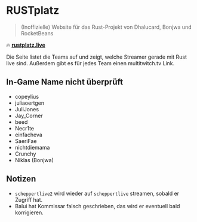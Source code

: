 # RUSTplatz
> (Inoffizielle) Website für das Rust-Projekt von Dhalucard, Bonjwa und RocketBeans

:fire: [**rustplatz.live**](https://rustplatz.live)

Die Seite listet die Teams auf und zeigt, welche Streamer gerade mit Rust live sind.
Außerdem gibt es für jedes Team einen multitwitch.tv Link.

## In-Game Name nicht überprüft
- copeylius
- juliaoertgen
- JuliJones
- Jay_Corner
- beed
- Necr1te
- einfacheva
- SaeriFae
- nichtdiemama
- Crunchy
- Niklas (Bonjwa)

## Notizen

- `scheppertlive2` wird wieder auf `scheppertlive` streamen, sobald er Zugriff hat.
- Balui hat Kommissar falsch geschrieben, das wird er eventuell bald korrigieren.

